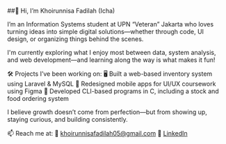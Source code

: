 ##👋 Hi, I’m Khoirunnisa Fadilah (Icha) 

I’m an Information Systems student at UPN “Veteran” Jakarta who loves turning ideas into simple digital solutions—whether through code, UI design, or organizing things behind the scenes.

I'm currently exploring what I enjoy most between data, system analysis, and web development—and learning along the way is what makes it fun!

🛠️ Projects I’ve been working on:
🖥️ Built a web-based inventory system using Laravel & MySQL
🎨 Redesigned mobile apps for UI/UX coursework using Figma
🧊 Developed CLI-based programs in C, including a stock and food ordering system

I believe growth doesn’t come from perfection—but from showing up, staying curious, and building consistently.

📫 Reach me at:
📧 khoirunnisafadilah05@gmail.com
💼 [LinkedIn](https://www.linkedin.com/in/khoirunnisa-fadilah-a349ba201/ )

